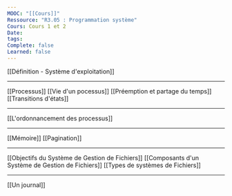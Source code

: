 ```yaml
---
MOOC: "[[Cours]]"
Ressource: "R3.05 : Programmation système"
Cours: Cours 1 et 2
Date: 
tags: 
Complete: false
Learned: false
---
```

[[Définition - Système d'exploitation]]

---
[[Processus]]
[[Vie d'un pocessus]]
[[Préemption et partage du temps]]
[[Transitions d'états]]

---

[[L'ordonnancement des processus]]

---

[[Mémoire]]
[[Pagination]]

---

[[Objectifs du Système de Gestion de Fichiers]]
[[Composants d'un Système de Gestion de Fichiers]]
[[Types de systèmes de Fichiers]]

---

[[Un journal]]